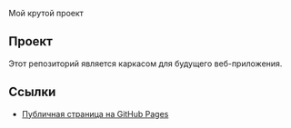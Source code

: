  Мой крутой проект

## Проект
Этот репозиторий является каркасом для будущего веб-приложения.

## Ссылки
- [Публичная страница на GitHub Pages](https://ritualderverurteilung.github.io/my-badass-project/)
